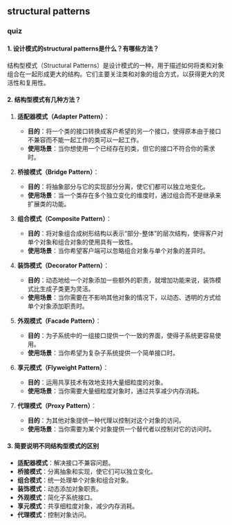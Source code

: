 ## structural patterns

### quiz

#### 1. 设计模式的structural patterns是什么？有哪些方法？

结构型模式（Structural Patterns）是设计模式的一种，用于描述如何将类和对象组合在一起形成更大的结构。它们主要关注类和对象的组合方式，以获得更大的灵活性和复用性。

#### 2. 结构型模式有几种方法？
1. **适配器模式（Adapter Pattern）**：
   - **目的**：将一个类的接口转换成客户希望的另一个接口，使得原本由于接口不兼容而不能一起工作的类可以一起工作。
   - **使用场景**：当你想使用一个已经存在的类，但它的接口不符合你的需求时。

2. **桥接模式（Bridge Pattern）**：
   - **目的**：将抽象部分与它的实现部分分离，使它们都可以独立地变化。
   - **使用场景**：当一个类存在多个独立变化的维度时，通过组合而不是继承来扩展类的功能。

3. **组合模式（Composite Pattern）**：
   - **目的**：将对象组合成树形结构以表示“部分-整体”的层次结构，使得客户对单个对象和组合对象的使用具有一致性。
   - **使用场景**：当你希望客户端可以忽略组合对象与单个对象的差异时。

4. **装饰模式（Decorator Pattern）**：
   - **目的**：动态地给一个对象添加一些额外的职责，就增加功能来说，装饰模式比生成子类更为灵活。
   - **使用场景**：当你需要在不影响其他对象的情况下，以动态、透明的方式给单个对象添加职责时。

5. **外观模式（Facade Pattern）**：
   - **目的**：为子系统中的一组接口提供一个一致的界面，使得子系统更容易使用。
   - **使用场景**：当你希望为复杂子系统提供一个简单接口时。

6. **享元模式（Flyweight Pattern）**：
   - **目的**：运用共享技术有效地支持大量细粒度的对象。
   - **使用场景**：当你需要大量细粒度对象时，通过共享减少内存消耗。

7. **代理模式（Proxy Pattern）**：
   - **目的**：为其他对象提供一种代理以控制对这个对象的访问。
   - **使用场景**：当你需要为某个对象提供一个替代者以控制对它的访问时。

#### 3. 简要说明不同结构型模式的区别

- **适配器模式**：解决接口不兼容问题。
- **桥接模式**：分离抽象和实现，使它们可以独立变化。
- **组合模式**：统一处理单个对象和组合对象。
- **装饰模式**：动态添加对象职责。
- **外观模式**：简化子系统接口。
- **享元模式**：共享细粒度对象，减少内存消耗。
- **代理模式**：控制对象访问。


